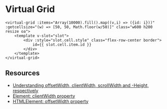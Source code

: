 # Virtual Grid

```vue
<virtual-grid :items="Array(10000).fill().map((v,i) => ({id: i}))" :getcellsize="(w) => [50, 50, Math.floor(w/50)]" class="w600 h200 resize oa">
    <template v-slot="slot">
        <div :style="slot.cell.style" class="flex-row-center border">
            id={{ slot.cell.item.id }}
        </div>
    </template>
</virtual-grid>
```

## Resources

- [Understanding offsetWidth, clientWidth, scrollWidth and -Height, respectively](https://stackoverflow.com/questions/21064101/understanding-offsetwidth-clientwidth-scrollwidth-and-height-respectively)
- [Element: clientWidth property](https://developer.mozilla.org/en-US/docs/Web/API/Element/clientWidth)
- [HTMLElement: offsetWidth property](https://developer.mozilla.org/en-US/docs/Web/API/HTMLElement/offsetWidth)

